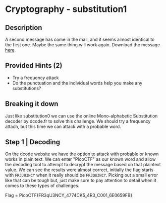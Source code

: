 # Cryptography - substitution1
## Description
A second message has come in the mail, and it seems almost identical to the first one. Maybe the same thing will work again. Download the message [here](https://artifacts.picoctf.net/c/416/message.txt).

## Provided Hints (2)
- Try a frequency attack
- Do the punctuation and the individual words help you make any substitutions?

## Breaking it down
Just like substitution0 we can use the online Mono-alphabetic Substitution decoder by dcode.fr to solve this challenge. We should try a frequency attach, but this time we can attack with a probable word.

## Step 1 | Decoding
On the dcode website we have the option to attack with probable or known works in plain text. We can enter "PicoCTF" as our known word and allow the decoding tool to attempt to decrypt the message based on that plaintext value. We can see the results were almost correct, initially the flag starts with `FR3JU3NCY` when it really should be `FR3QU3NCY`. Picking out a small error like that can be tough but, just make sure to pay attention to detail when it comes to these types of challenges.

Flag = PicoCTF{FR3qU3NCY_4774CK5_4R3_C001_6E0659FB}